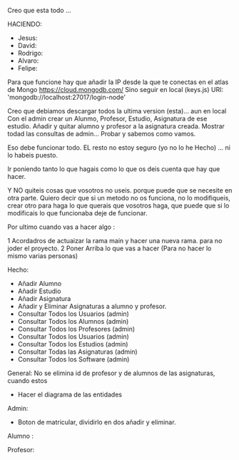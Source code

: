 Creo que esta todo ... 

HACIENDO:

- Jesus: 
- David: 
- Rodrigo:
- Alvaro: 
- Felipe:


Para que funcione hay que añadir la IP desde la que te conectas en el atlas de Mongo https://cloud.mongodb.com/
Sino seguir en local (keys.js) URI: 'mongodb://localhost:27017/login-node'

Creo que debiamos descargar todos la ultima version (esta)... aun en local
Con el admin crear un Alunmo, Profesor, Estudio, Asignatura de ese estudio. 
Añadir y quitar alumno y profesor a la asignatura creada.
Mostrar todad las consultas de admin...
Probar y sabemos como vamos.

Eso debe funcionar todo. EL resto no estoy seguro (yo no lo he Hecho) ... ni lo habeis puesto.

Ir poniendo tanto lo que hagais como lo que os deis cuenta que hay que hacer.

Y NO quiteis cosas que vosotros no useis. porque puede que se necesite en otra parte. 
Quiero decir que si un metodo no os funciona, no lo modifiqueis, crear otro para haga lo que querais que vosotros haga, que puede que si lo modificais lo que funcionaba deje de funcionar.

Por ultimo cuando vas a hacer algo :

1 Acordadros de actuaizar la rama main y hacer una nueva rama. para no joder el proyecto.
2 Poner Arriba lo que vas a hacer (Para no hacer lo mismo varias personas)


Hecho:

- Añadir Alumno
- Añadir Estudio
- Añadir Asignatura
- Añadir y Eliminar Asignaturas a alumno y profesor.
- Consultar Todos los Usuarios (admin)
- Consultar Todos los Alumnos (admin)
- Consultar Todos los Profesores (admin)
- Consultar Todos los Usuarios (admin)
- Consultar Todos los Estudios (admin)
- Consultar Todas las Asignaturas (admin)
- Consultar Todos los Software (admin)

General:
No se elimina id de profesor y de alumnos de las asignaturas, cuando estos 
- Hacer el diagrama de las entidades

Admin:
- Boton de matricular, dividirlo en dos añadir y eliminar.

Alumno :

Profesor:



